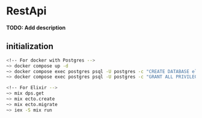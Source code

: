 # RestApi

**TODO: Add description**

## initialization

```bash
<!-- For docker with Postgres -->
~> docker compose up -d
~> docker compose exec postgres psql -U postgres -c "CREATE DATABASE elixir_postgres;"
~> docker compose exec postgres psql -U postgres -c "GRANT ALL PRIVILEGES ON elixir_postgres TO postgres;"
```

```bash
<!-- For Elixir -->
~> mix dps.get
~> mix ecto.create
~> mix ecto.migrate
~> iex -S mix run
```
